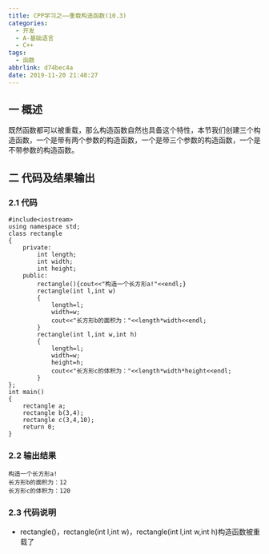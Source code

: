 ```yaml
---
title: CPP学习之——重载构造函数(10.3)
categories:
  - 开发
  - A-基础语言
  - C++
tags:
  - 函数
abbrlink: d74bec4a
date: 2019-11-20 21:48:27
---
```

## 一 概述

既然函数都可以被重载，那么构造函数自然也具备这个特性，本节我们创建三个构造函数，一个是带有两个参数的构造函数，一个是带三个参数的构造函数，一个是不带参数的构造函数。  

<!--more-->

## 二 代码及结果输出

### 2.1 代码

```
#include<iostream>
using namespace std;
class rectangle
{
	private:
		int length;
		int width;
		int height;
	public:
		rectangle(){cout<<"构造一个长方形a!"<<endl;}
		rectangle(int l,int w)
		{
			length=l;
			width=w;
			cout<<"长方形b的面积为："<<length*width<<endl;
		}
		rectangle(int l,int w,int h)
		{
			length=l;
			width=w;
			height=h;
			cout<<"长方形c的体积为："<<length*width*height<<endl;
		}
};
int main()
{
	rectangle a;
	rectangle b(3,4);
	rectangle c(3,4,10);
	return 0;
}
```

### 2.2 输出结果

```
构造一个长方形a!
长方形b的面积为：12
长方形c的体积为：120
```

### 2.3 代码说明

* rectangle()，rectangle(int l,int w)，rectangle(int l,int w,int h)构造函数被重载了